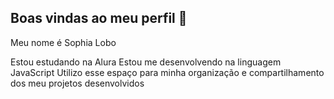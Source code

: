 ##  Boas vindas ao meu perfil 💙

Meu nome é Sophia Lobo 

Estou estudando na Alura
Estou me desenvolvendo na linguagem JavaScript
Utilizo esse espaço para minha organização e compartilhamento dos meu projetos desenvolvidos

